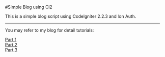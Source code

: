 #Simple Blog using CI2

This is a simple blog script using CodeIgniter 2.2.3 and Ion Auth.

<hr/>

You may refer to my blog for detail tutorials:

[Part 1](http://blog.pisyek.com/create-a-simple-blog-using-codeigniter-2-part-1/)<br />
[Part 2](http://blog.pisyek.com/create-a-simple-blog-using-codeigniter-2-part-2/)<br />
[Part 3](http://blog.pisyek.com/create-a-simple-blog-using-codeigniter-2-part-3/)<br />

